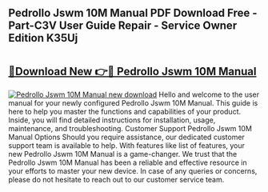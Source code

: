 ## Pedrollo Jswm 10M Manual PDF Download Free - Part-C3V User Guide Repair - Service Owner Edition K35Uj

# <h2><a href="http://bc27675.oget.top/?id=Pedrollo+Jswm+10M+Manual">🔗Download New 👉🔴 Pedrollo Jswm 10M Manual</a></h2>

[![Pedrollo Jswm 10M Manual new download](https://i.imgur.com/5g1atiW.png)](http://bc27675.oget.top/?id=Pedrollo+Jswm+10M+Manual)
Hello and welcome to the user manual for your newly configured Pedrollo Jswm 10M Manual. This guide is here to help you master the functions and capabilities of your product. Inside, you will find detailed instructions for installation, usage, maintenance, and troubleshooting. Customer Support Pedrollo Jswm 10M Manual Options Should you require assistance, our dedicated customer support team is available to help. With features like list of features, your new Pedrollo Jswm 10M Manual is a game-changer. We trust that the Pedrollo Jswm 10M Manual has been a reliable and effective resource in your efforts to master your new device. In case of any queries or concerns, please do not hesitate to reach out to our customer service team.
